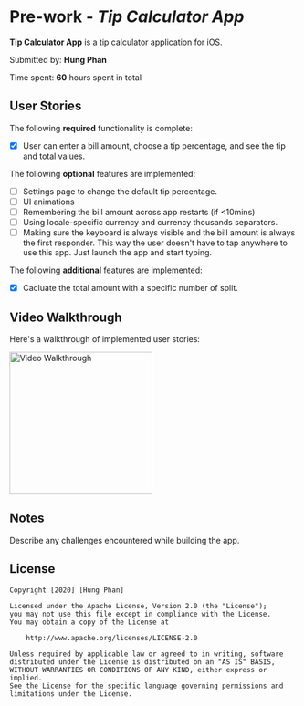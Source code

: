 # Pre-work - *Tip Calculator App*

**Tip Calculator App** is a tip calculator application for iOS.

Submitted by: **Hung Phan**

Time spent: **60** hours spent in total

## User Stories

The following **required** functionality is complete:

* [x] User can enter a bill amount, choose a tip percentage, and see the tip and total values.

The following **optional** features are implemented:
* [ ] Settings page to change the default tip percentage.
* [ ] UI animations
* [ ] Remembering the bill amount across app restarts (if <10mins)
* [ ] Using locale-specific currency and currency thousands separators.
* [ ] Making sure the keyboard is always visible and the bill amount is always the first responder. This way the user doesn't have to tap anywhere to use this app. Just launch the app and start typing.

The following **additional** features are implemented:

- [x] Cacluate the total amount with a specific number of split. 

## Video Walkthrough 

Here's a walkthrough of implemented user stories:

<img src='https://i.imgur.com/SwX4L7S.gif' title='Video Walkthrough' width='250' alt='Video Walkthrough' />

## Notes

Describe any challenges encountered while building the app.

## License

    Copyright [2020] [Hung Phan]

    Licensed under the Apache License, Version 2.0 (the "License");
    you may not use this file except in compliance with the License.
    You may obtain a copy of the License at

        http://www.apache.org/licenses/LICENSE-2.0

    Unless required by applicable law or agreed to in writing, software
    distributed under the License is distributed on an "AS IS" BASIS,
    WITHOUT WARRANTIES OR CONDITIONS OF ANY KIND, either express or implied.
    See the License for the specific language governing permissions and
    limitations under the License.
